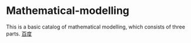 # Mathematical-modelling
This is a basic catalog of mathematical modelling, which consists of three parts. 
[百度](http://baidu.com)

